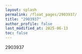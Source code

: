 ```yaml
---
layout: splash
permalink: /float_pages/2903937/
title: "2903937"
author_profile: false
last_modified_at: 2025-06-13
toc: false
---
```

 
2903937
